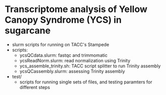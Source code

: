 # Transcriptome analysis of Yellow Canopy Syndrome (YCS) in sugarcane

* slurm scripts for running on TACC's Stampede
* scripts:
  * ycsQCdata.slurm: fastqc and trimmomatic
  * ycsReadNorm.slurm: read normalization using Trinity
  * ycs_assemble_trinity.sh: TACC script splitter to run Trinity assembly
  * ycsQCassembly.slurm: assessing Trinity assembly
* test/
  * scripts for running single sets of files, and testing paramters for different steps
